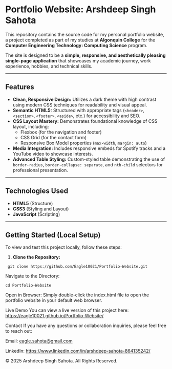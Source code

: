 # Portfolio Website: Arshdeep Singh Sahota

This repository contains the source code for my personal portfolio website, a project completed as part of my studies at **Algonquin College** for the **Computer Engineering Technology: Computing Science** program.

The site is designed to be a **simple, responsive, and aesthetically pleasing single-page application** that showcases my academic journey, work experience, hobbies, and technical skills.

---

## Features

- **Clean, Responsive Design:** Utilizes a dark theme with high contrast using modern CSS techniques for readability and visual appeal.  
- **Semantic HTML5:** Structured with appropriate tags (`<header>`, `<section>`, `<footer>`, `<aside>`, etc.) for accessibility and SEO.  
- **CSS Layout Mastery:** Demonstrates foundational knowledge of CSS layout, including:  
  - Flexbox (for the navigation and footer)  
  - CSS Grid (for the contact form)  
  - Responsive Box Model properties (`max-width`, `margin: auto`)  
- **Media Integration:** Includes responsive embeds for Spotify tracks and a YouTube video to showcase interests.  
- **Advanced Table Styling:** Custom-styled table demonstrating the use of `border-radius`, `border-collapse: separate`, and `nth-child` selectors for professional presentation.  

---

## Technologies Used

- **HTML5** (Structure)  
- **CSS3** (Styling and Layout)  
- **JavaScript** (Scripting)

---

## Getting Started (Local Setup)

To view and test this project locally, follow these steps:

1. **Clone the Repository:**
   
``` git clone https://github.com/Eagle10021/Portfolio-Website.git```

Navigate to the Directory:

```cd Portfolio-Website```

Open in Browser:
Simply double-click the index.html file to open the portfolio website in your default web browser.

Live Demo
You can view a live version of this project here:
https://eagle10021.github.io/Portfolio-Website/

Contact
If you have any questions or collaboration inquiries, please feel free to reach out:

Email: eagle.sahota@gmail.com

LinkedIn: https://www.linkedin.com/in/arshdeep-sahota-864135242/

© 2025 Arshdeep Singh Sahota. All Rights Reserved.
